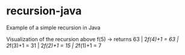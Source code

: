 # recursion-java
Example of a simple recursion in Java

Visualization of the recursion above
     f(5) -> returns 63
      |
   2*f(4)+1 = 63
      |
   2*f(3)+1 = 31
      |
   2*f(2)+1 = 15
      |
   2*f(1)+1 = 7
